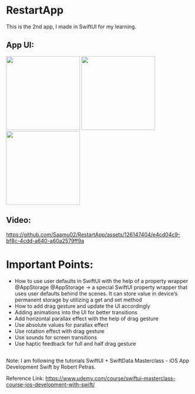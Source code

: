 # RestartApp

This is the 2nd app, I made in SwiftUI for my learning.

## App UI:

<img src="https://github.com/Saamu02/RestartApp/assets/126147404/e2a7309b-a91d-474d-8596-73d45f5ab4da" width="200" />
<img src="https://github.com/Saamu02/RestartApp/assets/126147404/e09ad039-dcc6-4bf1-a8bf-d4670387c9f1" width="200" />
<img src="https://github.com/Saamu02/RestartApp/assets/126147404/7a44adf8-62df-4bb8-bbc8-255da19634e4" width="200" />


## Video:
https://github.com/Saamu02/RestartApp/assets/126147404/e4cd04c9-bf8c-4cdd-a640-a60a2579ff9a



# Important Points:
- How to use user defaults in SwiftUI with the help of a property wrapper @AppStorage
   @AppStorage -> a special SwiftUI property wrapper that uses user defaults behind the scenes. It can store value in device’s permanent storage by utilizing a get and set method
- How to add drag gesture and update the UI accordingly
- Adding animations into the UI for better transitions
- Add horizontal parallax effect with the help of drag gesture
- Use absolute values for parallax effect
- Use rotation effect with drag gesture
- Use sounds for screen transitions
- Use haptic feedback for full and half drag gesture



## 
## 

Note: I am following the tutorials SwiftUI + SwiftData Masterclass - iOS App Development Swift by Robert Petras.

Reference Link: https://www.udemy.com/course/swiftui-masterclass-course-ios-development-with-swift/
